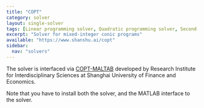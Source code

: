 ```yaml
---
title: "COPT"
category: solver
layout: single-solver
tags: [Linear programming solver, Quadratic programming solver, Second-order cone programming solver, Semidefinite programming solver, Mixed-integer linear programming solver, Mixed-integer quadratic programming solver,Mixed-integer second-order cone programming solver, Mixed-integer conic programming solver]
excerpt: "Solver for mixed-integer conic programs"
available: "https://www.shanshu.ai/copt"
sidebar:
  nav: "solvers"
---
```


The solver is interfaced via [COPT-MALTAB](https://github.com/leavesgrp/COPT-MATLAB/releases) developed by Research Institute for Interdisciplinary Sciences at Shanghai University of Finance and Economics.

Note that you have to install both the solver, and the MATLAB interface to the solver.
